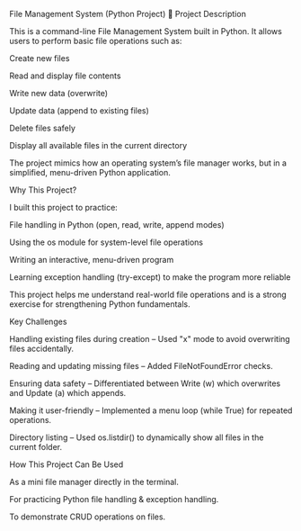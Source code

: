File Management System (Python Project)
🔹 Project Description

This is a command-line File Management System built in Python.
It allows users to perform basic file operations such as:

Create new files

Read and display file contents

Write new data (overwrite)

Update data (append to existing files)

Delete files safely

Display all available files in the current directory

The project mimics how an operating system’s file manager works, but in a simplified, menu-driven Python application.


Why This Project?

I built this project to practice:

File handling in Python (open, read, write, append modes)

Using the os module for system-level file operations

Writing an interactive, menu-driven program

Learning exception handling (try-except) to make the program more reliable

This project helps me understand real-world file operations and is a strong exercise for strengthening Python fundamentals.


Key Challenges

Handling existing files during creation – Used "x" mode to avoid overwriting files accidentally.

Reading and updating missing files – Added FileNotFoundError checks.

Ensuring data safety – Differentiated between Write (w) which overwrites and Update (a) which appends.

Making it user-friendly – Implemented a menu loop (while True) for repeated operations.

Directory listing – Used os.listdir() to dynamically show all files in the current folder.


How This Project Can Be Used

As a mini file manager directly in the terminal.

For practicing Python file handling & exception handling.

To demonstrate CRUD operations on files.
